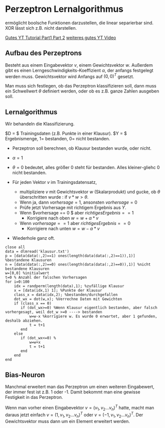 # Perzeptron Lernalgorithmus
ermöglicht boolsche Funktionen darzustellen, die linear separierbar sind.
XOR lässt sich z.B. nicht darstellen.

[Gutes YT Tutorial Part1 ](https://www.youtube.com/watch?v=ldBsf7qJCMI)
[Part 2](https://www.youtube.com/watch?v=SPwZ6CnoBQM)
[weiteres gutes YT Video](https://www.youtube.com/watch?v=xTg9gklMWJA)

## Aufbau des Perzeptrons

Besteht aus einem Eingabevektor $v$, einem Gewichtsvektor $w$.
Außerdem gibt es einen Lerngeschwindigkeits-Koeffizient  $\alpha$, der anfangs
festgelegt werden muss.
Gewichtsvektor wird Anfangs auf $(0,0)^T$ gesetzt.

Man muss sich festlegen, ob das Perzeptron klassifizieren soll, dann muss
ein Schwellwert $\theta$ definiert werden, oder ob es z.B. ganze Zahlen ausgeben soll.

## Lernalgorithmus

Wir behandeln die Klassifizierung.

$D = $ Trainingsdaten (z.B. Punkte in einer Klausur). $Y = $ Ergebnismenge, $1=$ bestanden, $0=$ nicht bestanden.

* Perzeptron soll berechnen, ob Klausur bestanden wurde, oder nicht.
* $\alpha = 1$
* $\theta = 0$ bedeutet, alles größer $0$ steht für bestanden. Alles kleiner-gliehc $0$ nicht bestanden.

* Für jeden Vektor $v$ im Trainingsdatensatz,
  * multipliziere $v$ mit Gewichtsvektor $w$ (Skalarprodukt) und gucke, ob $\theta$ überschritten wurde : if $v*w > \theta$.
  * Wenn ja, dann $vorhersage = 1$, ansonsten $vorhersage = 0$
  * Prüfe jetzt Vorhersage mit richtigem Ergebnis aus $Y$.
  * Wenn $vorhersage == 0 $ aber $richtigesErgebnis==1$
      * Korrigiere nach oben $w = w + \alpha * v$
  * Wenn $vorhersage == 1$ aber $richtigesErgebnis==0$
      * Korrigiere nach unten $w = w - \alpha * v$
* Wiederhole ganz oft.
 ```
 close all
 data = dlmread('klausur.txt')
 p = [data(data(:,2)==1) ones(length(data(data(:,2)==1)),1)] %bestandene Klausuren
 n = [data(data(:,2)==0) ones(length(data(data(:,2)==0)),1)] %nicht bestandene Klausuren
 w=[0,0] %initialwert
 t=0 % Anzahl der falschen Vorhersagen
 for i=0:100
     idx = randperm(length(data),1); %zufällige Klausur
     x = [data(idx,1) 1]; %Punkte der Klausur
     class_x = data(idx,2); %bestanden/durchgefallen
     dot_wx = dot(w,x); %Verrechne Daten mit Gewichten
     if (class_x == 0)
        if (dot_wx>=0) %Wenn Klausur eigentlich bestanden, aber falsch vorhergesagt, weil dot_w >=0 ----> bestanden
            w=w-x %korrigiere w. Es wurde 0 erwartet, aber 1 gefunden, deshalb abziehen.
            t = t+1
        end
     else
        if (dot_wx<=0) %
            w=w+x
            t = t+1
        end
     end
 end
 ```
## Bias-Neuron
Manchmal erweitert man das Perzeptron um einen weiteren Eingabewert, der immer fest ist z.B. 1 oder -1.
Damit bekommt man eine gewisse Festigkeit in das Perzeptron.

Wenn man vorher einen Eingabevektor $v = (v_1,v_2...v_n)^T$ hatte, macht man daraus jetzt einfach $v = (1, v_1,v_2...v_n)^T$ oder $v = (-1, v_1,v_2...v_n)^T$. Der Gewichtsvektor muss dann um ein Element erweitert werden.
